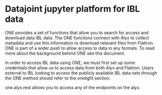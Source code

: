 # Datajoint jupyter platform for IBL data

ONE provides a set of functions that allow you to search for access and download data IBL data. The ONE functions
connect with Alyx to collect metadata and use this information to download relevant files from FlatIron. ONE is part of
a wider push to allow access to data in any formats. To read more about the background behind ONE see this document.

In order to access IBL data using ONE, we must first set up some credentials that allow us to access data from both Alyx
and Flatiron. Users external to IBL looking to access the publicly available IBL data sets through the ONE method should refer
to the onelight section.



one.alyx.rest allows you to access any of the endpoints on the alyx.